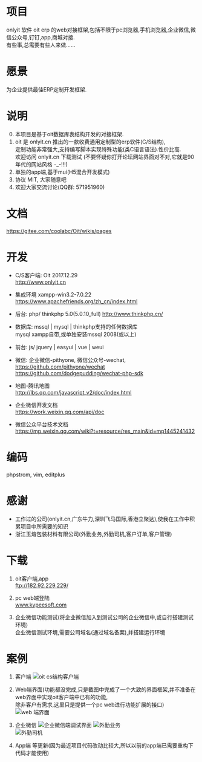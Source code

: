 # 项目  
  onlyit 软件 oit erp 的web对接框架,包括不限于pc浏览器,手机浏览器,企业微信,微信公众号,钉钉,app,商城对接.  
  有些事,总需要有些人来做......  

# 愿景
  为企业提供最佳ERP定制开发框架.  

# 说明
0.   本项目是基于oit数据库表结构开发的对接框架.  
1.   oit 是 onlyit.cn 推出的一款收费通用定制型的erp软件(C/S结构),  
     定制功能非常强大,支持编写脚本实现特殊功能(类C语言语法).性价比高.  
     欢迎访问 onlyit.cn 下载测试 (不要怀疑你打开论坛网站界面对不对,它就是90年代的网站风格 -_-!!!)  
2.   单独的app端,基于mui(H5混合开发模式)  
3.   协议 MIT, 大家随意吧
4.   欢迎大家交流讨论(QQ群: 571951960)  

#  文档  
https://gitee.com/coolabc/Oit/wikis/pages  

# 开发
*  C/S客户端: Oit 2017.12.29  
   http://www.onlyit.cn  

*  集成环境 xampp-win3.2-7.0.22  
   https://www.apachefriends.org/zh_cn/index.html  

*  后台: php/ thinkphp 5.0(5.0.10_full)
   http://www.thinkphp.cn/  

*  数据库: mssql | mysql | thinkphp支持的任何数据库  
   mysql xampp自带,或单独安装mssql 2008(或以上)  

*  前台: js/ jquery | easyui | vue | weui  

*  微信: 企业微信-pithyone, 微信公众号-wechat,  
   https://github.com/pithyone/wechat  
   https://github.com/dodgepudding/wechat-php-sdk  

*  地图-腾讯地图  
   http://lbs.qq.com/javascript_v2/doc/index.html  

*  企业微信开发文档  
   https://work.weixin.qq.com/api/doc  

*  微信公众平台技术文档  
   https://mp.weixin.qq.com/wiki?t=resource/res_main&id=mp1445241432  

# 编码
  phpstrom, vim, editplus  

# 感谢
*  工作过的公司(onlyit.cn,广东牛力,深圳飞马国际,香港立聚达),使我在工作中积累项目中所需要的知识  
*  浙江玉熔包装材料有限公司(外勤业务,外勤司机,客户订单,客户管理)  

# 下载
1.  oit客户端,app  
    ftp://182.92.229.229/  

2.  pc web端登陆  
    www.kypeesoft.com  

3.  企业微信功能测试(将企业微信加入到测试公司的企业微信中,或自行搭建测试环境)  
    企业微信测试环境,需要公司域名(通过域名备案),并搭建运行环境  

# 案例
1.  客户端
![oit cs结构客户端](/public/static/images/readme/oit.jpg "oit c/s结构")
2.  Web端界面(功能都没完成,只是截图中完成了一个大致的界面框架,并不准备在web界面中实现oit客户端中已有的功能,  
    除非客户有需求,这里只是提供一个pc web进行功能扩展的接口)  
![web 端界面](/public/static/images/readme/web.jpg "web c/s结构")  
3.  企业微信
![企业微信端调试界面](/public/static/images/readme/weiwork.jpg "企业微信端调试界面")
![外勤业务](/public/static/images/readme/timer.jpg "外勤业务")  
![外勤司机](/public/static/images/readme/work_log.jpg "外勤司机")  

3. App端
等更新(因为最近项目代码改动比较大,所以以前的app端已需要重构下代码才能使用)  

